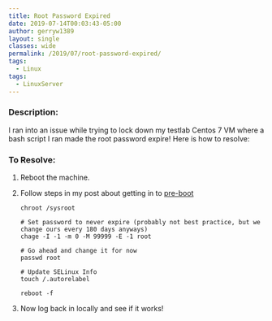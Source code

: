 ```yaml
---
title: Root Password Expired
date: 2019-07-14T00:03:43-05:00
author: gerryw1389
layout: single
classes: wide
permalink: /2019/07/root-password-expired/
tags:
  - Linux
tags:
  - LinuxServer
---
```

<!--more-->

### Description:

I ran into an issue while trying to lock down my testlab Centos 7 VM where a bash script I ran made the root password expire! Here is how to resolve:

### To Resolve:

1. Reboot the machine.

2. Follow steps in my post about getting in to [pre-boot](https://automationadmin.com/2019/06/local-root-access/)

   ```shell
   chroot /sysroot

   # Set password to never expire (probably not best practice, but we change ours every 180 days anyways)
   chage -I -1 -m 0 -M 99999 -E -1 root

   # Go ahead and change it for now
   passwd root

   # Update SELinux Info
   touch /.autorelabel

   reboot -f
   ```

3. Now log back in locally and see if it works!
